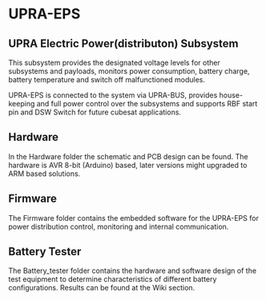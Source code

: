 # UPRA-EPS
UPRA Electric Power(distributon) Subsystem
----
This subsystem provides the designated voltage levels for other subsystems and payloads, monitors power consumption, battery charge, battery temperature and switch off malfunctioned modules.

UPRA-EPS is connected to the system via UPRA-BUS, provides house-keeping and full power control over the subsystems and supports RBF start pin and DSW Switch for future cubesat applications.

## Hardware
In the Hardware folder the schematic and PCB design can be found. The hardware is AVR 8-bit (Arduino) based, later versions might upgraded to ARM based solutions.

## Firmware
The Firmware folder contains the embedded software for the UPRA-EPS for power distribution control, monitoring and internal communication.

## Battery Tester
The Battery_tester folder contains the hardware and software design of the test equipment to determine characteristics of different battery configurations. Results can be found at the Wiki section.
